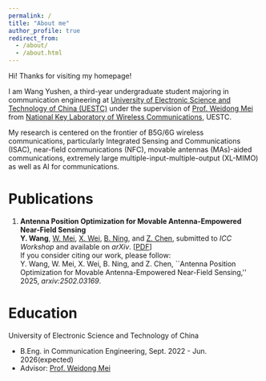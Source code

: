 ```yaml
---
permalink: /
title: "About me"
author_profile: true
redirect_from: 
  - /about/
  - /about.html
---
```


Hi! Thanks for visiting my homepage!  

I am Wang Yushen, a third-year undergraduate student majoring in communication engineering at [University of Electronic Science and Technology of China (UESTC)](https://www.uestc.edu.cn/) under the supervision of [Prof. Weidong Mei](https://faculty.uestc.edu.cn/meiweidong/zh_CN/index.htm) from [National Key Laboratory of Wireless Communications](https://www.ncl.uestc.edu.cn/), UESTC.  

My research is centered on the frontier of B5G/6G wireless communications, particularly Integrated Sensing and Communications (ISAC), near-field communications (NFC), movable antennas (MAs)-aided communications, extremely large multiple-input-multiple-output (XL-MIMO) as well as AI for communications.

# Publications
1. **Antenna Position Optimization for Movable Antenna-Empowered Near-Field Sensing**  
**Y. Wang**, [W. Mei](https://faculty.uestc.edu.cn/meiweidong/zh_CN/index.htm), [X. Wei](https://scholar.google.com/citations?user=pkDJmeMAAAAJ&hl=zh-CN), [B. Ning](https://scholar.google.com/citations?user=ftQU5UcAAAAJ&hl=zh-CN), and [Z. Chen](https://scholar.google.com/citations?user=wnGtLtsAAAAJ&hl=zh-CN), submitted to *ICC Workshop* and available on *arXiv*. [[PDF](https://arxiv.org/pdf/2502.03169)]  
If you consider citing our work, please follow:  
Y. Wang, W. Mei, X. Wei, B. Ning, and Z. Chen, ``Antenna Position Optimization for Movable Antenna-Empowered Near-Field Sensing,'' 2025, *arxiv:2502.03169*.

# Education
University of Electronic Science and Technology of China
* B.Eng. in Communication Engineering, Sept. 2022 - Jun. 2026(expected)
* Advisor: [Prof. Weidong Mei](https://faculty.uestc.edu.cn/meiweidong/zh_CN/index.htm)
